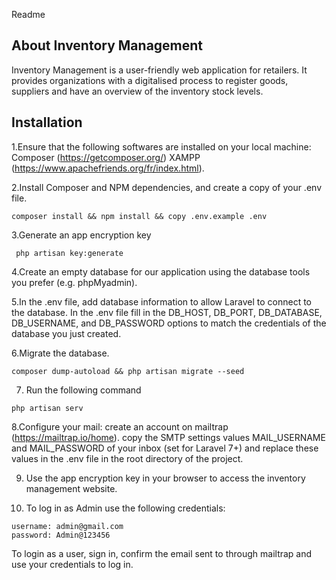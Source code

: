 Readme

## About Inventory Management  
Inventory Management is a user-friendly web application for retailers. It provides organizations with a digitalised process to register goods, suppliers and have an overview of the inventory stock levels.  

## Installation

1.Ensure that the following softwares are installed on your local machine: 
Composer (https://getcomposer.org/)
XAMPP (https://www.apachefriends.org/fr/index.html).

2.Install Composer and NPM dependencies, and create a copy of your .env file.
```
composer install && npm install && copy .env.example .env
```

3.Generate an app encryption key
```
 php artisan key:generate
 ```
 
4.Create an empty database for our application using the database tools you prefer (e.g. phpMyadmin).

5.In the .env file, add database information to allow Laravel to connect to the database.
In the .env file fill in the DB_HOST, DB_PORT, DB_DATABASE, DB_USERNAME, and DB_PASSWORD options to match the credentials of the database you just created.

6.Migrate the database.
```
composer dump-autoload && php artisan migrate --seed
```

7. Run the following command
```
php artisan serv
```

8.Configure your mail:
create an account on mailtrap (https://mailtrap.io/home). 
copy the SMTP settings values MAIL_USERNAME and MAIL_PASSWORD of your inbox (set for Laravel 7+) and replace these values in the .env file in the root directory of the project.

9. Use the app encryption key in your browser to access the inventory management website.

10. To log in as Admin use the following credentials:
```
username: admin@gmail.com
password: Admin@123456
```

To login as a user, sign in, confirm the email sent to through mailtrap and use your credentials to log in. 
